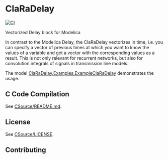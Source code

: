 # ClaRaDelay

[![CI](https://github.com/xrg-simulation/ClaRaDelay/actions/workflows/ci.yml/badge.svg)](https://github.com/xrg-simulation/ClaRaDelay/actions/workflows/ci.yml)

Vectorized Delay block for Modelica

In contrast to the Modelica Delay, the ClaRaDelay vectorizes in time, i.e. you
can specify a vector of previous times at which you want to know the values of a
variable and get a vector with the corresponding values as a result. This is not
only relevant for recurrent networks, but also for convolution integrals of
signals in transmission line models.

The model
[ClaRaDelay.Examples.ExampleClaRaDelay](ClaRaDelay\Examples\ExampleClaRaDelay.mo)
demonstrates the usage.

## C Code Compilation

See [CSource/README.md](./CSource/README.md).

## License

See [CSource/LICENSE](./CSource/LICENSE).

## Contributing
